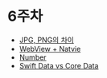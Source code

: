 # 6주차
- [JPG, PNG의 차이](https://github.com/alsongDalsong/CS-Study/blob/main/%EA%B8%B0%ED%83%80/JPG%EC%99%80%20PNG%20%EC%B0%A8%EC%9D%B4.md)
- [WebView + Natvie](https://github.com/alsongDalsong/CS-Study/blob/main/%EC%86%8C%ED%94%84%ED%8A%B8%EC%9B%A8%EC%96%B4%20%EA%B3%B5%ED%95%99/WebView%20%2B%20Native.md)
- [Number](https://github.com/alsongDalsong/CS-Study/blob/main/%EC%86%8C%ED%94%84%ED%8A%B8%EC%9B%A8%EC%96%B4%20%EA%B3%B5%ED%95%99/Numbers.md)
- [Swift Data vs Core Data](https://github.com/alsongDalsong/CS-Study/blob/main/%EC%86%8C%ED%94%84%ED%8A%B8%EC%9B%A8%EC%96%B4%20%EA%B3%B5%ED%95%99/Swift%20Data%20VS%20Core%20Data.md)
